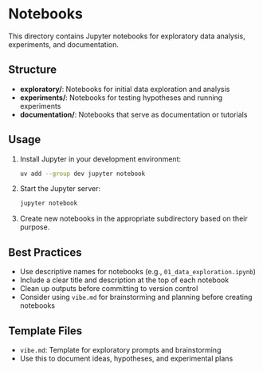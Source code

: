 # Notebooks

This directory contains Jupyter notebooks for exploratory data analysis, experiments, and documentation.

## Structure

- **exploratory/**: Notebooks for initial data exploration and analysis
- **experiments/**: Notebooks for testing hypotheses and running experiments
- **documentation/**: Notebooks that serve as documentation or tutorials

## Usage

1. Install Jupyter in your development environment:

   ```bash
   uv add --group dev jupyter notebook
   ```

2. Start the Jupyter server:

   ```bash
   jupyter notebook
   ```

3. Create new notebooks in the appropriate subdirectory based on their purpose.

## Best Practices

- Use descriptive names for notebooks (e.g., `01_data_exploration.ipynb`)
- Include a clear title and description at the top of each notebook
- Clean up outputs before committing to version control
- Consider using `vibe.md` for brainstorming and planning before creating notebooks

## Template Files

- `vibe.md`: Template for exploratory prompts and brainstorming
- Use this to document ideas, hypotheses, and experimental plans
